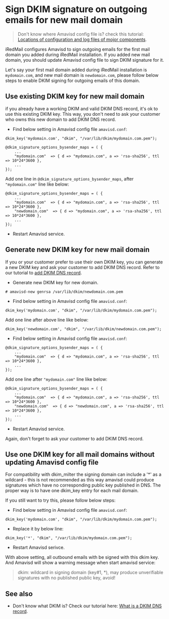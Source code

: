 # Sign DKIM signature on outgoing emails for new mail domain

> Don't know where Amavisd config file is? check this tutorial:
> [Locations of configuration and log files of mojor components](file.locations.html#amavisd).

iRedMail configures Amavisd to sign outgoing emails for the first mail domain
you added during iRedMail installation. If you added new mail domain, you
should update Amavisd config file to sign DKIM signature for it.

Let's say your first mail domain added during iRedMail installation is
`mydomain.com`, and new mail domain is `newdomain.com`, please follow below
steps to enable DKIM signing for outgoing emails of this domain.

## Use existing DKIM key for new mail domain

if you already have a working DKIM and valid DKIM DNS record, it's ok to
use this existing DKIM key. This way, you don't need to ask your customer
who owns this new domain to add DKIM DNS record.

* Find below setting in Amavisd config file `amavisd.conf`:

```
dkim_key('mydomain.com', "dkim", "/var/lib/dkim/mydomain.com.pem");

@dkim_signature_options_bysender_maps = ( {
    ...
    "mydomain.com"  => { d => "mydomain.com", a => 'rsa-sha256', ttl => 10*24*3600 },
    ...
});
```

Add one line in `@dkim_signature_options_bysender_maps`, after `"mydomain.com"`
line like below:

```
@dkim_signature_options_bysender_maps = ( {
    ...
    "mydomain.com"  => { d => "mydomain.com", a => 'rsa-sha256', ttl => 10*24*3600 },
    "newdomain.com"  => { d => "mydomain.com", a => 'rsa-sha256', ttl => 10*24*3600 },
    ...
});
```

* Restart Amavisd service.

## Generate new DKIM key for new mail domain

If you or your customer prefer to use their own DKIM key, you can generate
a new DKIM key and ask your customer to add DKIM DNS record. Refer to our
tutorial to [add DKIM DNS record](setup_dns.html#dkim-record-for-your-mail-domain-name).

* Generate new DKIM key for new domain.

```shell
# amavisd-new genrsa /var/lib/dkim/newdomain.com.pem
```

* Find below setting in Amavisd config file `amavisd.conf`:

```
dkim_key('mydomain.com', "dkim", "/var/lib/dkim/mydomain.com.pem");
```

Add one line after above line like below:

```
dkim_key('newdomain.com', "dkim", "/var/lib/dkim/newdomain.com.pem");
```

* Find below setting in Amavisd config file `amavisd.conf`:

```
@dkim_signature_options_bysender_maps = ( {
    ...
    "mydomain.com"  => { d => "mydomain.com", a => 'rsa-sha256', ttl => 10*24*3600 },
    ...
});
```

Add one line after `"mydomain.com"` line like below:

```
@dkim_signature_options_bysender_maps = ( {
    ...
    "mydomain.com"  => { d => "mydomain.com", a => 'rsa-sha256', ttl => 10*24*3600 },
    "newdomain.com"  => { d => "newdomain.com", a => 'rsa-sha256', ttl => 10*24*3600 },
    ...
});
```

* Restart Amavisd service.

Again, don't forget to ask your customer to add DKIM DNS record.

## Use one DKIM key for all mail domains without updating Amavisd config file

For compatibility with dkim_milter the signing domain can include a '*'
as a wildcard - this is not recommended as this way amavisd could produce
signatures which have no corresponding public key published in DNS.
The proper way is to have one dkim_key entry for each mail domain.

If you still want to try this, please follow below steps:

* Find below setting in Amavisd config file `amavisd.conf`:

```
dkim_key('mydomain.com', "dkim", "/var/lib/dkim/mydomain.com.pem");
```

* Replace it by below line:

```
dkim_key('*', "dkim", "/var/lib/dkim/mydomain.com.pem");
```

* Restart Amavisd serivce.

With above setting, all outbound emails with be signed with this dkim key.
And Amavisd will show a warning message when start amavisd service:

> dkim: wildcard in signing domain (key#1, *), may produce unverifiable
> signatures with no published public key, avoid!

## See also

* Don't know what DKIM is? Check our tutorial here:
  [What is a DKIM DNS record](setup_dns.html#dkim-record-for-your-mail-domain-name).
